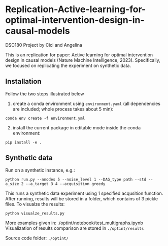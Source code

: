 # Replication-Active-learning-for-optimal-intervention-design-in-causal-models
DSC180 Project by Cici and Angelina 

This is an replication for paper: Active learning for optimal intervention design in causal models (Nature Machine Intelligence, 2023). Specifically, we focused on replicating the experiment on synthetic data. 

## Installation
Follow the two steps illustrated below

1. create a conda environment using `environment.yaml` (all dependencies are included; whole process takes about 5 min):
```
conda env create -f environment.yml
```
2. install the current package in editable mode inside the conda environment:
```
pip install -e .
```

## Synthetic data
Run on a synthetic instance, e.g.:
```
python run.py --nnodes 5 --noise_level 1 --DAG_type path --std --a_size 2 --a_target 3 4 --acquisition greedy
```
This runs a synthetic data experiment using 1 specified acqusition function. 
After running, results will be stored in a folder, which contains of 3 pickle files. 
To visualze the results: 
```
python visualze_results.py
```
More examples given in: ./optint/notebook/test_multigraphs.ipynb
Visualization of results comparison are stored in `./optint/results`

Source code folder: `./optint/`

